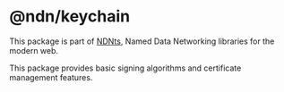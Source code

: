 # @ndn/keychain

This package is part of [NDNts](https://yoursunny.com/p/NDNts/), Named Data Networking libraries for the modern web.

This package provides basic signing algorithms and certificate management features.
